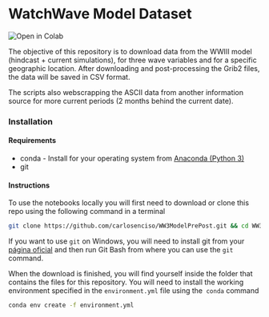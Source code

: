 # WatchWave Model Dataset 

<a href="https://github.com/carlosenciso/WW3ModelPrePost/blob/master/NOTEBOOK/WW3_prepost.ipynb"><img align="left" src="https://colab.research.google.com/assets/colab-badge.svg" alt="Open in Colab" title="Open and Execute in Google Colaboratory"></a>

<br>

The objective of this repository is to download data from the WWIII model (hindcast + current simulations), for three wave variables and for a specific geographic location. After downloading and post-processing the Grib2 files, the data will be saved in CSV format.

The scripts also webscrapping the ASCII data from another information source for more current periods (2 months behind the current date).

### Installation

#### Requirements

- conda - Install for your operating system from [Anaconda (Python 3)](https://www.anaconda.com/distribution/)
- git

#### Instructions

To use the notebooks locally you will first need to download or clone this repo using the following command in a terminal

```bash
git clone https://github.com/carlosenciso/WW3ModelPrePost.git && cd WW3ModelPrePost
```

If you want to use `git` on Windows, you will need to install git from your [página oficial](https://git-scm.com/downloads) and then run Git Bash from where you can use the `git` command.

When the download is finished, you will find yourself inside the folder that contains the files for this repository. You will need to install the working environment specified in the `environment.yml` file using the` conda` command

```bash
conda env create -f environment.yml
```
